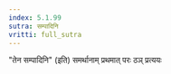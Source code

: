 ```yaml
---
index: 5.1.99
sutra: सम्पादिनि
vritti: full_sutra
---
```


"तेन सम्पादिनि" (इति) समर्थानाम् प्रथमात् परः ठञ् प्रत्ययः 